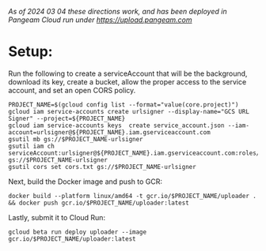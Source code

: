 *As of 2024 03 04 these directions work, and has been deployed in Pangeam Cloud run under https://upload.pangeam.com*


# Setup:

Run the following to create a serviceAccount that will be the background, download its key, create a bucket, allow the proper access to the service account, and set an open CORS policy.

```shell
PROJECT_NAME=$(gcloud config list --format="value(core.project)")
gcloud iam service-accounts create urlsigner --display-name="GCS URL Signer" --project=${PROJECT_NAME}
gcloud iam service-accounts keys  create service_account.json --iam-account=urlsigner@${PROJECT_NAME}.iam.gserviceaccount.com
gsutil mb gs://$PROJECT_NAME-urlsigner
gsutil iam ch  serviceAccount:urlsigner@${PROJECT_NAME}.iam.gserviceaccount.com:roles/storage.admin gs://$PROJECT_NAME-urlsigner
gsutil cors set cors.txt gs://$PROJECT_NAME-urlsigner
```

Next, build the Docker image and push to GCR:

```shell
docker build --platform linux/amd64 -t gcr.io/$PROJECT_NAME/uploader . && docker push gcr.io/$PROJECT_NAME/uploader:latest
```

Lastly, submit it to Cloud Run:

```shell
gcloud beta run deploy uploader --image gcr.io/$PROJECT_NAME/uploader:latest
```
